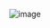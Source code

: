![image](https://user-images.githubusercontent.com/90318458/166231997-62cf0551-b609-49f4-9efe-75272e2bf30e.png)
